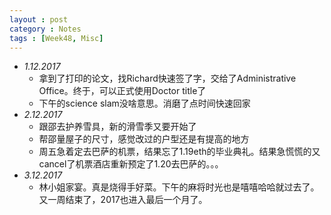 ```yaml
---
layout : post
category : Notes
tags : [Week48, Misc]
---
```


- *1.12.2017*
	+ 拿到了打印的论文，找Richard快速签了字，交给了Administrative Office。终于，可以正式使用Doctor title了
	+ 下午的science slam没啥意思。消磨了点时间快速回家
- *2.12.2017*
	+ 跟邵去护养雪具，新的滑雪季又要开始了
	+ 帮邵量屋子的尺寸，感觉改过的户型还是有提高的地方
	+ 周五急着定去巴萨的机票，结果忘了1.19eth的毕业典礼。结果急慌慌的又cancel了机票酒店重新预定了1.20去巴萨的。。。
- *3.12.2017*
	+ 林小姐家宴。真是烧得手好菜。下午的麻将时光也是嘻嘻哈哈就过去了。又一周结束了，2017也进入最后一个月了。
